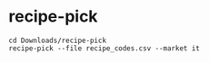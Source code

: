 # recipe-pick


```shell
cd Downloads/recipe-pick
recipe-pick --file recipe_codes.csv --market it 
```